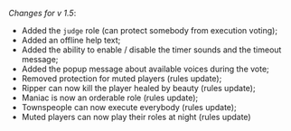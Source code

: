 _Changes for v 1.5_:
- Added the `judge` role (can protect somebody from execution voting);
- Added an offline help text;
- Added the ability to enable / disable the timer sounds and the timeout message;
- Added the popup message about available voices during the vote;
- Removed protection for muted players (rules update);
- Ripper can now kill the player healed by beauty (rules update);
- Maniac is now an orderable role (rules update);
- Townspeople can now execute everybody (rules update);
- Muted players can now play their roles at night (rules update)

